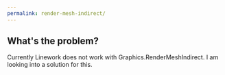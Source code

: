 ```yaml
---
permalink: render-mesh-indirect/
---
```


## What's the problem?

Currently Linework does not work with Graphics.RenderMeshIndirect. I am looking into a solution for this.